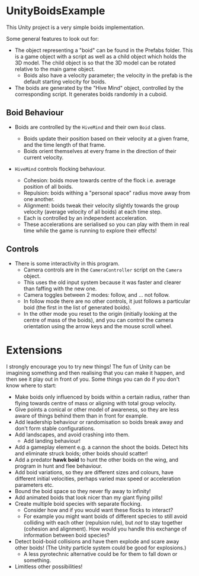 # UnityBoidsExample

This Unity project is a very simple boids implementation.

Some general features to look out for:
- The object representing a "boid" can be found in the Prefabs folder. This is a game object with a script as well as a child object which holds the 3D model. The child object is so that the 3D model can be rotated relative to the main game object. 
    - Boids also have a velocity parameter; the velocity in the prefab is the default starting velocity for boids.
- The boids are generated by the "Hive Mind" object, controlled by the corresponding script. It generates boids randomly in a cuboid. 

## Boid Behaviour

- Boids are controlled by the `HiveMind` and their own `Boid` class. 
    - Boids update their position based on their velocity at a given frame, and the time length of that frame. 
    - Boids orient themselves at every frame in the direction of their current velocity.

- `HiveMind` controls flocking behaviour. 
    - Cohesion: boids move towards centre of the flock i.e. average position of all boids. 
    - Repulsion: boids withing a "personal space" radius move away from one another. 
    - Alignment: boids tweak their velocity slightly towards the group velocity (average velocity of all boids) at each time step. 
    - Each is controlled by an independent acceleration. 
    - These accelerations are serialised so you can play with them in real time while the game is running to explore their effects!

## Controls

- There is some interactivity in this program. 
    - Camera controls are in the `CameraController` script on the `Camera` object. 
    - This uses the old input system because it was faster and clearer than faffing with the new one.  
    - Camera toggles between 2 modes: follow, and ... not follow. 
    - In follow mode there are no other controls, it just follows a particular boid (the first in the list of generated boids). 
    - In the other mode you reset to the origin (initially looking at the centre of mass of the boids), and you can control the camera orientation using the arrow keys and the mouse scroll wheel. 

# Extensions

I strongly encourage you to try new things! The fun of Unity can be imagining something and then realising that you can make it happen, and then see it play out in front of you. Some things you can do if you don't know where to start:

- Make boids only influenced by boids within a certain radius, rather than flying towards centre of mass or aligning with total group velocity. 
- Give points a conical or other model of awareness, so they are less aware of things behind them than in front for example. 
- Add leadership behaviour or randomisation so boids break away and don't form stable configurations. 
- Add landscapes, and avoid crashing into them. 
    - Add landing behaviour!
- Add a gameplay element e.g. a cannon the shoot the boids. Detect hits and eliminate struck boids; other boids should scatter! 
- Add a predator **hawk boid** to hunt the other boids on the wing, and program in hunt and flee behaviour. 
- Add boid variations, so they are different sizes and colours, have different initial velocities, perhaps varied max speed or acceleration parameters etc. 
- Bound the boid space so they never fly away to infinity! 
- Add animated boids that look nicer than my giant flying pills! 
- Create multiple boid species with separate flocking.
    - Consider how and if you would want these flocks to interact? 
    - For example you might want boids of different species to still avoid colliding with each other (repulsion rule), but _not_ to stay together (cohesion and alignment). How would you handle this exchange of information between boid species?
- Detect boid-boid collisions and have them explode and scare away other boids! (The Unity particle system could be good for explosions.) 
    - A less pyrotechnic alternative could be for them to fall down or something. 
- Limitless other possibilities! 